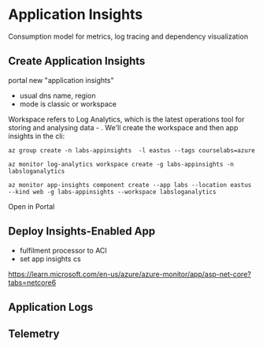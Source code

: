 # Application Insights

Consumption model for metrics, log tracing and dependency visualization

## Create Application Insights

portal new "application insights"

- usual dns name, region
- mode is classic or workspace

Workspace refers to Log Analytics, which is the latest operations tool for storing and analysing data - . We'll create the workspace and then app insights in the cli:

```
az group create -n labs-appinsights  -l eastus --tags courselabs=azure

az monitor log-analytics workspace create -g labs-appinsights -n labsloganalytics 

az monitor app-insights component create --app labs --location eastus --kind web -g labs-appinsights --workspace labsloganalytics
```

Open in Portal

## Deploy Insights-Enabled App

- fulfilment processor to ACI
- set app insights cs

https://learn.microsoft.com/en-us/azure/azure-monitor/app/asp-net-core?tabs=netcore6

## Application Logs

## Telemetry